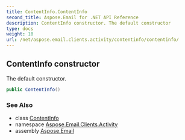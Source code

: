 ```yaml
---
title: ContentInfo.ContentInfo
second_title: Aspose.Email for .NET API Reference
description: ContentInfo constructor. The default constructor
type: docs
weight: 10
url: /net/aspose.email.clients.activity/contentinfo/contentinfo/
---
```

## ContentInfo constructor

The default constructor.

```csharp
public ContentInfo()
```

### See Also

* class [ContentInfo](../)
* namespace [Aspose.Email.Clients.Activity](../../contentinfo/)
* assembly [Aspose.Email](../../../)


